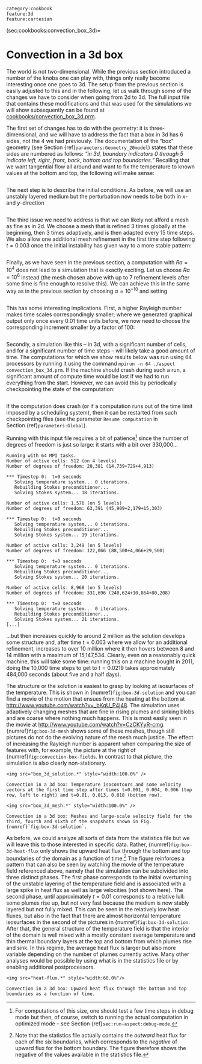 ```{tags}
category:cookbook
feature:3d
feature:cartesian
```

(sec:cookbooks:convection_box_3d)=
# Convection in a 3d box

The world is not two-dimensional. While the previous section introduced a
number of the knobs one can play with, things only really become
interesting once one goes to 3d. The setup from the previous section is easily
adjusted to this and in the following, let us walk through some of the changes
we have to consider when going from 2d to 3d. The full input file that
contains these modifications and that was used for the simulations we will
show subsequently can be found at [cookbooks/convection_box_3d.prm](https://github.com/geodynamics/aspect/blob/main/cookbooks/convection_box_3d/convection_box_3d.prm).

The first set of changes has to do with the geometry: it is three-dimensional,
and we will have to address the fact that a box in 3d has 6 sides, not the 4
we had previously. The documentation of the &ldquo;box&rdquo; geometry (see
Section&nbsp;{ref}`parameters:Geometry_20model`) states that these sides are
numbered as follows: *&ldquo;in 3d, boundary indicators 0 through 5 indicate
left, right, front, back, bottom and top boundaries.&rdquo;* Recalling that we
want tangential flow all around and want to fix the temperature to known
values at the bottom and top, the following will make sense:

``` {literalinclude} start.part.prm
```

The next step is to describe the initial conditions. As before, we will use an
unstably layered medium but the perturbation now needs to be both in $x$- and
$y$-direction

``` {literalinclude} initial.part.prm
```

The third issue we need to address is that we can likely not afford a mesh as
fine as in 2d. We choose a mesh that is refined 3 times globally at the
beginning, then 3 times adaptively, and is then adapted every 15 time steps.
We also allow one additional mesh refinement in the first time step following
$t=0.003$ once the initial instability has given way to a more stable pattern:

``` {literalinclude} amr.part.prm
```

Finally, as we have seen in the previous section, a computation with $Ra=10^4$
does not lead to a simulation that is exactly exciting. Let us choose
$Ra=10^6$ instead (the mesh chosen above with up to 7 refinement levels after
some time is fine enough to resolve this). We can achieve this in the same way
as in the previous section by choosing $\alpha=10^{-10}$ and setting

``` {literalinclude} gravity.part.prm
```

This has some interesting implications. First, a higher Rayleigh number makes
time scales correspondingly smaller; where we generated graphical output only
once every 0.01 time units before, we now need to choose the corresponding
increment smaller by a factor of 100:

``` {literalinclude} postprocess.part.prm
```

Secondly, a simulation like this &ndash; in 3d, with a significant number of
cells, and for a significant number of time steps &ndash; will likely take a
good amount of time. The computations for which we show results below was run
using 64 processors by running it using the command
`mpirun -n 64 ./aspect convection_box_3d.prm`. If the machine should crash
during such a run, a significant amount of compute time would be lost if we
had to run everything from the start. However, we can avoid this by
periodically checkpointing the state of the computation:

``` {literalinclude} checkpoint.part.prm
```

If the computation does crash (or if a computation runs out of the time limit
imposed by a scheduling system), then it can be restarted from such
checkpointing files (see the parameter `Resume computation` in
Section&nbsp;{ref}`parameters:Global`).

Running with this input file requires a bit of patience[^footnote1] since the number of
degrees of freedom is just so large: it starts with a bit over 330,000&mldr;

``` ksh
Running with 64 MPI tasks.
Number of active cells: 512 (on 4 levels)
Number of degrees of freedom: 20,381 (14,739+729+4,913)

*** Timestep 0:  t=0 seconds
   Solving temperature system... 0 iterations.
   Rebuilding Stokes preconditioner...
   Solving Stokes system... 18 iterations.

Number of active cells: 1,576 (on 5 levels)
Number of degrees of freedom: 63,391 (45,909+2,179+15,303)

*** Timestep 0:  t=0 seconds
   Solving temperature system... 0 iterations.
   Rebuilding Stokes preconditioner...
   Solving Stokes system... 19 iterations.

Number of active cells: 3,249 (on 5 levels)
Number of degrees of freedom: 122,066 (88,500+4,066+29,500)

*** Timestep 0:  t=0 seconds
   Solving temperature system... 0 iterations.
   Rebuilding Stokes preconditioner...
   Solving Stokes system... 20 iterations.

Number of active cells: 8,968 (on 5 levels)
Number of degrees of freedom: 331,696 (240,624+10,864+80,208)

*** Timestep 0:  t=0 seconds
   Solving temperature system... 0 iterations.
   Rebuilding Stokes preconditioner...
   Solving Stokes system... 21 iterations.
[...]
```

&mldr;but then increases quickly to around 2 million as the solution develops
some structure and, after time $t=0.003$ where we allow for an additional
refinement, increases to over 10 million where it then hovers between 8 and 14
million with a maximum of 15,147,534. Clearly, even on a reasonably quick
machine, this will take some time: running this on a machine bought in 2011,
doing the 10,000 time steps to get to $t=0.0219$ takes approximately 484,000
seconds (about five and a half days).

The structure or the solution is easiest to grasp by looking at isosurfaces of
the temperature. This is shown in {numref}`fig:box-3d-solution` and you can find a movie of
the motion that ensues from the heating at the bottom at
<http://www.youtube.com/watch?v=_bKqU_P4j48>. The simulation uses adaptively
changing meshes that are fine in rising plumes and sinking blobs and are
coarse where nothing much happens. This is most easily seen in the movie at
<http://www.youtube.com/watch?v=CzCKYyR-cmg>. {numref}`fig:box-3d-mesh` shows some of
these meshes, though still pictures do not do the evolving nature of the mesh
much justice. The effect of increasing the Rayleigh number is apparent when
comparing the size of features with, for example, the picture at the right of
{numref}`fig:convection-box-fields`. In contrast to that picture, the
simulation is also clearly non-stationary.

```{figure-md} fig:box-3d-solution
<img src="box_3d_solution.*" style="width:100.0%" />

Convection in a 3d box: Temperature isocontours and some velocity vectors at the first time step after times t=0.001, 0.004, 0.006 (top row, left to right) and t=0.01, 0.013, 0.018 (bottom row).
```

```{figure-md} fig:box-3d-mesh
<img src="box_3d_mesh.*" style="width:100.0%" />

Convection in a 3d box: Meshes and large-scale velocity field for the third, fourth and sixth of the snapshots shown in Fig.{numref}`fig:box-3d-solution`.
```

As before, we could analyze all sorts of data from the statistics file but we
will leave this to those interested in specific data. Rather, {numref}`fig:box-3d-heat-flux`
only shows the upward heat flux through the bottom and top boundaries of the
domain as a function of time.[^footnote2] The figure reinforces a pattern that can also
be seen by watching the movie of the temperature field referenced above,
namely that the simulation can be subdivided into three distinct phases. The
first phase corresponds to the initial overturning of the unstable layering of
the temperature field and is associated with a large spike in heat flux as
well as large velocities (not shown here). The second phase, until
approximately $t=0.01$ corresponds to a relative lull: some plumes rise up,
but not very fast because the medium is now stably layered but not fully
mixed. This can be seen in the relatively low heat fluxes, but also in the
fact that there are almost horizontal temperature isosurfaces in the second of
the pictures in {numref}`fig:box-3d-solution`. After that, the general structure of the
temperature field is that the interior of the domain is well mixed with a
mostly constant average temperature and thin thermal boundary layers at the
top and bottom from which plumes rise and sink. In this regime, the average
heat flux is larger but also more variable depending on the number of plumes
currently active. Many other analyses would be possible by using what is in
the statistics file or by enabling additional postprocessors.

```{figure-md} fig:box-3d-heat-flux
<img src="heat-flux.*" style="width:60.0%"/>

Convection in a 3d box: Upward heat flux through the bottom and top boundaries as a function of time.
```

[^footnote1]: For computations of this size, one should test a few time steps in debug
mode but then, of course, switch to running the actual computation in
optimized mode &ndash; see Section&nbsp;{ref}`sec:run-aspect:debug-mode`.

[^footnote2]: Note that the statistics file actually contains the *outward* heat flux
for each of the six boundaries, which corresponds to the *negative* of upward
flux for the bottom boundary. The figure therefore shows the negative of the
values available in the statistics file.
